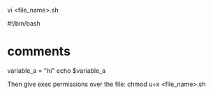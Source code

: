 vi <file_name>.sh

#!/bin/bash

# comments
variable_a = "hi"
echo $variable_a

Then give exec permissions over the file:
chmod u+x <file_name>.sh